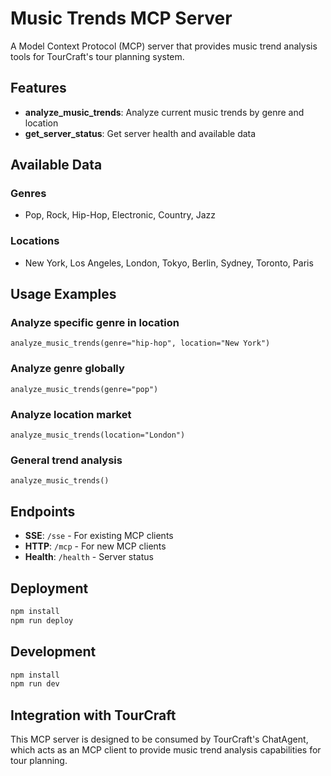 # Music Trends MCP Server

A Model Context Protocol (MCP) server that provides music trend analysis tools for TourCraft's tour planning system.

## Features

- **analyze_music_trends**: Analyze current music trends by genre and location
- **get_server_status**: Get server health and available data

## Available Data

### Genres
- Pop, Rock, Hip-Hop, Electronic, Country, Jazz

### Locations
- New York, Los Angeles, London, Tokyo, Berlin, Sydney, Toronto, Paris

## Usage Examples

### Analyze specific genre in location
```
analyze_music_trends(genre="hip-hop", location="New York")
```

### Analyze genre globally
```
analyze_music_trends(genre="pop")
```

### Analyze location market
```
analyze_music_trends(location="London")
```

### General trend analysis
```
analyze_music_trends()
```

## Endpoints

- **SSE**: `/sse` - For existing MCP clients
- **HTTP**: `/mcp` - For new MCP clients
- **Health**: `/health` - Server status

## Deployment

```bash
npm install
npm run deploy
```

## Development

```bash
npm install
npm run dev
```

## Integration with TourCraft

This MCP server is designed to be consumed by TourCraft's ChatAgent, which acts as an MCP client to provide music trend analysis capabilities for tour planning.
